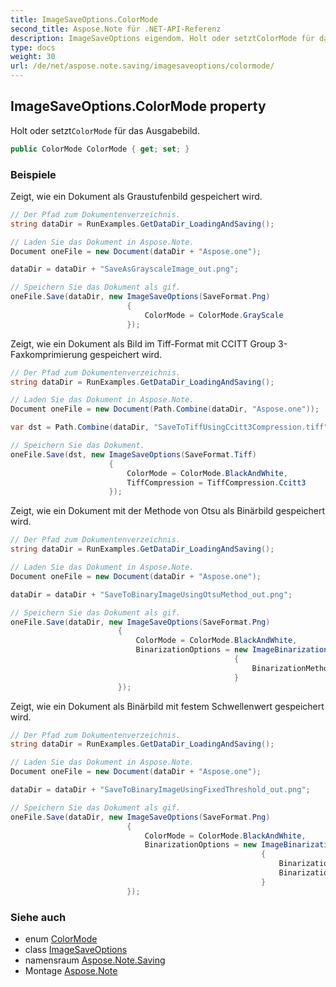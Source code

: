 ```yaml
---
title: ImageSaveOptions.ColorMode
second_title: Aspose.Note für .NET-API-Referenz
description: ImageSaveOptions eigendom. Holt oder setztColorMode für das Ausgabebild.
type: docs
weight: 30
url: /de/net/aspose.note.saving/imagesaveoptions/colormode/
---
```

## ImageSaveOptions.ColorMode property

Holt oder setzt`ColorMode` für das Ausgabebild.

```csharp
public ColorMode ColorMode { get; set; }
```

### Beispiele

Zeigt, wie ein Dokument als Graustufenbild gespeichert wird.

```csharp
// Der Pfad zum Dokumentenverzeichnis.
string dataDir = RunExamples.GetDataDir_LoadingAndSaving();

// Laden Sie das Dokument in Aspose.Note.
Document oneFile = new Document(dataDir + "Aspose.one");

dataDir = dataDir + "SaveAsGrayscaleImage_out.png";

// Speichern Sie das Dokument als gif.
oneFile.Save(dataDir, new ImageSaveOptions(SaveFormat.Png)
                          {
                              ColorMode = ColorMode.GrayScale
                          });
```

Zeigt, wie ein Dokument als Bild im Tiff-Format mit CCITT Group 3-Faxkomprimierung gespeichert wird.

```csharp
// Der Pfad zum Dokumentenverzeichnis.
string dataDir = RunExamples.GetDataDir_LoadingAndSaving();

// Laden Sie das Dokument in Aspose.Note.
Document oneFile = new Document(Path.Combine(dataDir, "Aspose.one"));

var dst = Path.Combine(dataDir, "SaveToTiffUsingCcitt3Compression.tiff");

// Speichern Sie das Dokument.
oneFile.Save(dst, new ImageSaveOptions(SaveFormat.Tiff)
                      {
                          ColorMode = ColorMode.BlackAndWhite,
                          TiffCompression = TiffCompression.Ccitt3
                      });
```

Zeigt, wie ein Dokument mit der Methode von Otsu als Binärbild gespeichert wird.

```csharp
// Der Pfad zum Dokumentenverzeichnis.
string dataDir = RunExamples.GetDataDir_LoadingAndSaving();

// Laden Sie das Dokument in Aspose.Note.
Document oneFile = new Document(dataDir + "Aspose.one");

dataDir = dataDir + "SaveToBinaryImageUsingOtsuMethod_out.png";

// Speichern Sie das Dokument als gif.
oneFile.Save(dataDir, new ImageSaveOptions(SaveFormat.Png)
                        {
                            ColorMode = ColorMode.BlackAndWhite,
                            BinarizationOptions = new ImageBinarizationOptions()
                                                  {
                                                      BinarizationMethod = BinarizationMethod.Otsu,
                                                  }
                        });
```

Zeigt, wie ein Dokument als Binärbild mit festem Schwellenwert gespeichert wird.

```csharp
// Der Pfad zum Dokumentenverzeichnis.
string dataDir = RunExamples.GetDataDir_LoadingAndSaving();

// Laden Sie das Dokument in Aspose.Note.
Document oneFile = new Document(dataDir + "Aspose.one");

dataDir = dataDir + "SaveToBinaryImageUsingFixedThreshold_out.png";

// Speichern Sie das Dokument als gif.
oneFile.Save(dataDir, new ImageSaveOptions(SaveFormat.Png)
                          {
                              ColorMode = ColorMode.BlackAndWhite,
                              BinarizationOptions = new ImageBinarizationOptions()
                                                        {
                                                            BinarizationMethod = BinarizationMethod.FixedThreshold,
                                                            BinarizationThreshold = 123
                                                        }
                          });
```

### Siehe auch

* enum [ColorMode](../../colormode/)
* class [ImageSaveOptions](../)
* namensraum [Aspose.Note.Saving](../../imagesaveoptions/)
* Montage [Aspose.Note](../../../)


